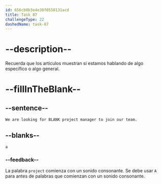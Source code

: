 ```yaml
---
id: 656cb0b3e4e30f0550131acd
title: Task 87
challengeType: 22
dashedName: task-87
---
```


# --description--

Recuerda que los artículos muestran si estamos hablando de algo específico o algo general.

# --fillInTheBlank--

## --sentence--

`We are looking for BLANK project manager to join our team.`

## --blanks--

`a`

### --feedback--

La palabra `project` comienza con un sonido consonante. Se debe usar `A` para antes de palabras que comienzan con un sonido consonante.
